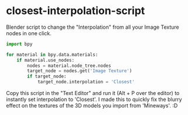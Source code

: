 # closest-interpolation-script
Blender script to change the "Interpolation" from all your Image Texture nodes in one click.

```python
import bpy

for material in bpy.data.materials:
    if material.use_nodes:
        nodes = material.node_tree.nodes
        target_node = nodes.get('Image Texture') 
        if target_node:
            target_node.interpolation = 'Closest'
```
Copy this script in the "Text Editor" and run it (Alt + P over the editor) to instantly set interpolation to 'Closest'. I made this to quickly fix the blurry effect on the textures of the 3D models you import from 'Mineways'. :D
